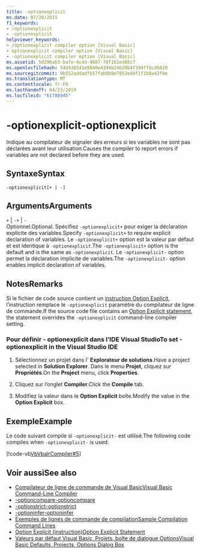 ```yaml
---
title: -optionexplicit
ms.date: 07/20/2015
f1_keywords:
- /optionexplicit
- -optionexplicit
helpviewer_keywords:
- /optionexplicit compiler option [Visual Basic]
- optionexplicit compiler option [Visual Basic]
- -optionexplicit compiler option [Visual Basic]
ms.assetid: 5d296ab3-bafe-4c4d-9887-78f162ed86c7
ms.openlocfilehash: 54d438541e8840e4394b24b20b4f394ff8cdb820
ms.sourcegitcommit: 9b552addadfb57fab0b9e7852ed4f1f1b8a42f8e
ms.translationtype: MT
ms.contentlocale: fr-FR
ms.lasthandoff: 04/23/2019
ms.locfileid: "61788945"
---
```

# <a name="-optionexplicit"></a><span data-ttu-id="b0d92-102">-optionexplicit</span><span class="sxs-lookup"><span data-stu-id="b0d92-102">-optionexplicit</span></span>
<span data-ttu-id="b0d92-103">Indique au compilateur de signaler des erreurs si les variables ne sont pas déclarées avant leur utilisation.</span><span class="sxs-lookup"><span data-stu-id="b0d92-103">Causes the compiler to report errors if variables are not declared before they are used.</span></span>  
  
## <a name="syntax"></a><span data-ttu-id="b0d92-104">Syntaxe</span><span class="sxs-lookup"><span data-stu-id="b0d92-104">Syntax</span></span>  
  
```  
-optionexplicit[+ | -]  
```  
  
## <a name="arguments"></a><span data-ttu-id="b0d92-105">Arguments</span><span class="sxs-lookup"><span data-stu-id="b0d92-105">Arguments</span></span>  
 <span data-ttu-id="b0d92-106">`+` &#124; `-`</span><span class="sxs-lookup"><span data-stu-id="b0d92-106">`+` &#124; `-`</span></span>  
 <span data-ttu-id="b0d92-107">Optionnel.</span><span class="sxs-lookup"><span data-stu-id="b0d92-107">Optional.</span></span> <span data-ttu-id="b0d92-108">Spécifiez `-optionexplicit+` pour exiger la déclaration explicite des variables.</span><span class="sxs-lookup"><span data-stu-id="b0d92-108">Specify `-optionexplicit+` to require explicit declaration of variables.</span></span> <span data-ttu-id="b0d92-109">Le `-optionexplicit+` option est la valeur par défaut et est identique à `-optionexplicit`.</span><span class="sxs-lookup"><span data-stu-id="b0d92-109">The `-optionexplicit+` option is the default and is the same as `-optionexplicit`.</span></span> <span data-ttu-id="b0d92-110">Le `-optionexplicit-` option permet la déclaration implicite de variables.</span><span class="sxs-lookup"><span data-stu-id="b0d92-110">The `-optionexplicit-` option enables implicit declaration of variables.</span></span>  
  
## <a name="remarks"></a><span data-ttu-id="b0d92-111">Notes</span><span class="sxs-lookup"><span data-stu-id="b0d92-111">Remarks</span></span>  
 <span data-ttu-id="b0d92-112">Si le fichier de code source contient un [instruction Option Explicit](../../../visual-basic/language-reference/statements/option-explicit-statement.md), l’instruction remplace le `-optionexplicit` paramètre du compilateur de ligne de commande.</span><span class="sxs-lookup"><span data-stu-id="b0d92-112">If the source code file contains an [Option Explicit statement](../../../visual-basic/language-reference/statements/option-explicit-statement.md), the statement overrides the `-optionexplicit` command-line compiler setting.</span></span>  
  
### <a name="to-set--optionexplicit-in-the-visual-studio-ide"></a><span data-ttu-id="b0d92-113">Pour définir - optionexplicit dans l’IDE Visual Studio</span><span class="sxs-lookup"><span data-stu-id="b0d92-113">To set -optionexplicit in the Visual Studio IDE</span></span>  
  
1. <span data-ttu-id="b0d92-114">Sélectionnez un projet dans l' **Explorateur de solutions**.</span><span class="sxs-lookup"><span data-stu-id="b0d92-114">Have a project selected in **Solution Explorer**.</span></span> <span data-ttu-id="b0d92-115">Dans le menu **Projet**, cliquez sur **Propriétés**.</span><span class="sxs-lookup"><span data-stu-id="b0d92-115">On the **Project** menu, click **Properties**.</span></span>   
  
2. <span data-ttu-id="b0d92-116">Cliquez sur l’onglet **Compiler**.</span><span class="sxs-lookup"><span data-stu-id="b0d92-116">Click the **Compile** tab.</span></span>  
  
3. <span data-ttu-id="b0d92-117">Modifiez la valeur dans le **Option Explicit** boîte.</span><span class="sxs-lookup"><span data-stu-id="b0d92-117">Modify the value in the **Option Explicit** box.</span></span>  
  
## <a name="example"></a><span data-ttu-id="b0d92-118">Exemple</span><span class="sxs-lookup"><span data-stu-id="b0d92-118">Example</span></span>  
 <span data-ttu-id="b0d92-119">Le code suivant compile si `-optionexplicit-` est utilisé.</span><span class="sxs-lookup"><span data-stu-id="b0d92-119">The following code compiles when `-optionexplicit-` is used.</span></span>  
  
 [!code-vb[VbVbalrCompiler#5](~/samples/snippets/visualbasic/VS_Snippets_VBCSharp/VbVbalrCompiler/VB/OptionExplicitOff.vb#5)]  
  
## <a name="see-also"></a><span data-ttu-id="b0d92-120">Voir aussi</span><span class="sxs-lookup"><span data-stu-id="b0d92-120">See also</span></span>

- [<span data-ttu-id="b0d92-121">Compilateur de ligne de commande de Visual Basic</span><span class="sxs-lookup"><span data-stu-id="b0d92-121">Visual Basic Command-Line Compiler</span></span>](../../../visual-basic/reference/command-line-compiler/index.md)
- [<span data-ttu-id="b0d92-122">-optioncompare</span><span class="sxs-lookup"><span data-stu-id="b0d92-122">-optioncompare</span></span>](../../../visual-basic/reference/command-line-compiler/optioncompare.md)
- [<span data-ttu-id="b0d92-123">-optionstrict</span><span class="sxs-lookup"><span data-stu-id="b0d92-123">-optionstrict</span></span>](../../../visual-basic/reference/command-line-compiler/optionstrict.md)
- [<span data-ttu-id="b0d92-124">-optioninfer</span><span class="sxs-lookup"><span data-stu-id="b0d92-124">-optioninfer</span></span>](../../../visual-basic/reference/command-line-compiler/optioninfer.md)
- [<span data-ttu-id="b0d92-125">Exemples de lignes de commande de compilation</span><span class="sxs-lookup"><span data-stu-id="b0d92-125">Sample Compilation Command Lines</span></span>](../../../visual-basic/reference/command-line-compiler/sample-compilation-command-lines.md)
- [<span data-ttu-id="b0d92-126">Option Explicit (instruction)</span><span class="sxs-lookup"><span data-stu-id="b0d92-126">Option Explicit Statement</span></span>](../../../visual-basic/language-reference/statements/option-explicit-statement.md)
- [<span data-ttu-id="b0d92-127">Valeurs par défaut Visual Basic, Projets, boîte de dialogue Options</span><span class="sxs-lookup"><span data-stu-id="b0d92-127">Visual Basic Defaults, Projects, Options Dialog Box</span></span>](/visualstudio/ide/reference/visual-basic-defaults-projects-options-dialog-box)
